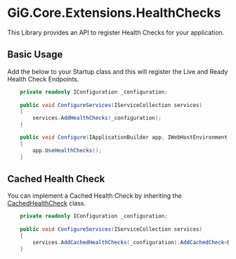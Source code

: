 # GiG.Core.Extensions.HealthChecks

This Library provides an API to register Health Checks for your application.


## Basic Usage

Add the below to your Startup class and this will register the Live and Ready Health Check Endpoints.

```csharp
	private readonly IConfiguration _configuration;
	
	public void ConfigureServices(IServiceCollection services)
	{
		services.AddHealthChecks(_configuration);
	}

	public void Configure(IApplicationBuilder app, IWebHostEnvironment env)
	{
		app.UseHealthChecks();
	}
```

## Cached Health Check

You can implement a Cached Health Check by inheriting the [CachedHealthCheck](../GiG.Core.HealthChecks.Abstractions/CachedHealthCheck.cs) class.

```csharp
	private readonly IConfiguration _configuration;
	
	public void ConfigureServices(IServiceCollection services)
	{
		services.AddCachedHealthChecks(_configuration).AddCachedCheck<DummyCachedHealthCheck>(nameof(DummyCachedHealthCheck));
	}
```